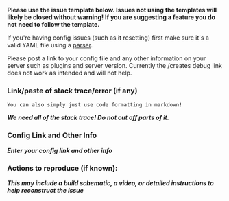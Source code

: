 **Please use the issue template below. Issues not using the templates will likely be closed without warning! If you are suggesting a feature you do not need to follow the template.**

If you're having config issues (such as it resetting) first make sure it's a valid YAML file using a [parser](http://yaml-online-parser.appspot.com).

Please post a link to your config file and any other information on your server such as plugins and server version. Currently the /creates debug link does not work as intended and will not help.

### Link/paste of stack trace/error (if any)

    You can also simply just use code formatting in markdown!
___We need all of the stack trace! Do not cut off parts of it.___

### Config Link and Other Info
___Enter your config link and other info___

### Actions to reproduce (if known):
___This may include a build schematic, a video, or detailed instructions to help reconstruct the issue___
